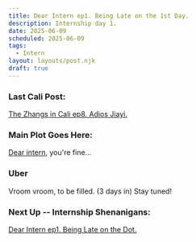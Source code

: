 ```yaml
---
title: Dear Intern ep1. Being Late on the 1st Day.
description: Internship day 1.
date: 2025-06-09
scheduled: 2025-06-09
tags:
  - Intern
layout: layouts/post.njk
draft: true
---
```


<h3>Last Cali Post:</h3>
<a href="{{ '/posts/calistoryep8/' | url }}">The Zhangs in Cali ep8. Adios Jiayi.</a>

<h3>Main Plot Goes Here:</h3>

[Dear intern](https://dearintern.net), you're fine...

<h3>Uber</h3>

Vroom vroom, to be filled. (3 days in) Stay tuned!

<h3>Next Up -- Internship Shenanigans:</h3>
<a href="{{ '/posts/dearinternep1/' | url }}">Dear Intern ep1. Being Late on the Dot.</a>


